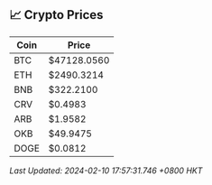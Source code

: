 ## 📈 Crypto Prices

| Coin | Price |
| ---- | ----- |
| BTC | $47128.0560 |
| ETH | $2490.3214 |
| BNB | $322.2100 |
| CRV | $0.4983 |
| ARB | $1.9582 |
| OKB | $49.9475 |
| DOGE | $0.0812 |

_Last Updated: 2024-02-10 17:57:31.746 +0800 HKT_